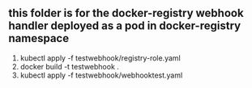## this folder is for the docker-registry webhook handler deployed as a pod in docker-registry namespace

1. kubectl apply -f testwebhook/registry-role.yaml
2. docker build -t testwebhook .
3. kubectl apply -f testwebhook/webhooktest.yaml